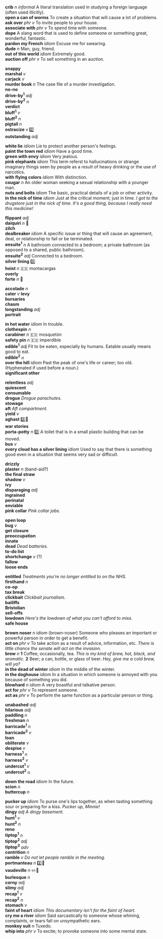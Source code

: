 
__crib__ _n informal_ A literal translation used in studying a foreign language (often used illicitly).  
__open a can of worms__ To create a situation that will cause a lot of problems.  
__ask over__ _phr v_ To invite people to your house.  
__associate with__ _phr v_ To spend time with someone.  
__dope__ A slang word that is used to define someone or something great, wonderful, fantastic.  
__pardon my French__ _idiom_ Excuse me for swearing.  
__dude__ _n_ Man, guy, friend.  
__out of this world__ _idiom_ Extremely good.  
__auction off__ _phr v_ To sell something in an auction.  

__snappy__  
__marshal__ _v_  
__carjack__ _v_  
__murder book__  _n_ The case file of a murder investigation.  
__no-no__  
__drive-by<sup>1</sup>__ _adj_  
__drive-by<sup>2</sup>__ _n_  
__verdict__  
__bluff<sup>1</sup>__ _v_  
__bluff<sup>2</sup>__ _n_  
__pigtail__ _n_  
__ostracize__ _v_ :two:  
__outstanding__ _adj_  

__white lie__ _idiom_ Lie to protect another person's feelings.  
__paint the town red__ _idiom_ Have a good time.  
__green with envy__ _idiom_ Very jealous.  
__pink elephants__ _idiom_ This term referst to hallucinations or strange imaginary things seen by people as a result of heavy drinking or the use of narcotics.  
__with flying colors__ _idiom_ With distinction.  
__cougar__ _n_ An older woman seeking a sexual relationship with a younger man.  
__nuts and bolts__ _idiom_ The basic, practical details of a job or other activity.  
__in the nick of time__ _idiom_ Just at the critical moment; just in time. _I got to the drugstore just in the nick of time. It's a good thing, because I really need this medicine!_  

__flippant__ _adj_  
__daiquiri__ _n_ :mega:  
__zilch__  
__dealbreaker__ _idiom_ A specific issue or thing that will cause an agreement, deal, or relationship to fail or be terminated.  
__ensuite<sup>1</sup>__ _n_ A bathroom connected to a bedroom; a private bathroom (as opposed to a shared, public bathroom).  
__ensuite<sup>2</sup>__ _adj_ Connected to a bedroom.  
__silver lining__ :three:  
__hoist__ _n_ :es: montacargas  
__overly__  
__forte__ _n_ :mega:  

__accolade__ _n_  
__cater__ _v_ 
__levy__  
__bursaries__  
__chasm__  
__longstanding__ _adj_  
__portrait__  

__in hot water__ _idiom_ In trouble.  
__clothespin__ _n_  
__carabiner__ _n_ :es: mosquetón  
__safety pin__ _n_ :es: imperdible  
__edible<sup>1</sup>__ _adj_ Fit to be eaten, especially by humans. Eatable usually means good to eat.  
__edible<sup>2</sup>__ _n_  
__over the hill__ _idiom_ Past the peak of one's life or career; too old. (Hyphenated if used before a noun.)  
__significant other__  

__relentless__ _adj_  
__quiescent__  
__consumable__  
__drogue__ _Drogue parachutes._  
__stowage__  
__aft__ _Aft compartment._  
__yield__ _v_  
__aghast__ :two::hammer:  
__war stories__  
__porta-potty__ _n_ :three: A toilet that is in a small plastic building that can be moved.  
__bus__ _v_  
__every cloud has a silver lining__ _idiom_ Used to say that there is something good even in a situation that seems very sad or difficult.  

__drizzly__  
__plaster__ _n_ (band-aid?)  
__the final straw__  
__shadow__ _v_  
__ivy__  
__disparaging__ _adj_  
__ingrained__  
__perinatal__  
__enviable__  
__pink collar__ _Pink collar jobs._  

__open loop__  
__bug__ _v_  
__get closure__  
__preoccupation__  
__innate__  
__dead__ _Dead batteries._  
__to-do list__  
__shortchange__ _v_ (?)  
__fallow__  
__loose ends__  

__entitled__ _Treatments you're no longer entitled to on the NHS._  
__firsthand__ _n_  
__co-op__  
__tax break__  
__clickbait__ _Clickbait journalism._  
__bailiffs__  
__Bristolian__  
__sell-offs__  
__lowdown__ _Here's the lowdown of what you can't afford to miss._  
__safe house__  

__brown noser__ _n idiom_ (brown-noser) Someone who pleases an important or powerful person in order to get a benefit.  
__act on__ _phr v_ To take action as a result of advice, information, etc. _There is little chance the senate will act on the invasion._  
__brew__ _n_ __1__ Coffee; occasionally, tea. _This is my kind of brew, hot, black, and aromatic._ __2__ Beer; a can, bottle, or glass of beer. _Hey, give me a cold brew, will ya?_  
__in the dead of winter__ _idiom_ In the middle of the winter.  
__in the doghouse__ _idiom_ In a situation in which someone is annoyed with you because of something you did.  
__blowhard__ _n idiom_ A very boastful and talkative person.  
__act for__ _phr v_ To represent someone.  
__act as__ _phr v_ To perform the same function as a particular person or thing.  

__unabashed__ _adj_  
__hilarious__ _adj_  
__paddling__ _n_  
__freshman__ _n_  
__barricade<sup>1</sup>__ _n_  
__barricade<sup>2</sup>__ _v_  
__loan__  
__obliterate__ _v_  
__despise__ _v_  
__harness<sup>1</sup>__ _n_  
__harness<sup>2</sup>__ _v_  
__undercut<sup>1</sup>__ _v_  
__undercut<sup>2</sup>__ _n_  

__down the road__ _idiom_ In the future.  
__scion__ _n_  
__buttercup__ _n_  

__pucker up__ _idiom_ To purse one's lips together, as when tasting something sour or preparing for a kiss. _Pucker up, Minnie!_  
__dingy__ _adj_ _A dingy basement._  
__hunt<sup>1</sup>__ _v_  
__hunt<sup>2</sup>__ _n_  
__reno__  
__tiptop<sup>1</sup>__ _n_  
__tiptop<sup>2</sup>__ _adj_  
__tiptop<sup>3</sup>__ _adv_  
__contrition__ _n_  
__ramble__ _v_ _Do not let people ramble in the meeting._  
__portmanteau__ _n_ :two::mega:  
__vaudeville__ _n_ :pencil2::mega:  
__burlesque__ _n_  
__corny__ _adj_  
__slimy__ _adj_  
__recap<sup>1</sup>__ _v_  
__recap<sup>2</sup>__ _n_  
__stomach__ _v_  
__faint of heart__ _idiom_ _This documentary isn't for the faint of heart._  
__cry me a river__ _idiom_ Said sarcastically to someone whose whining, complaints, or tears fall on unsympathetic ears.  
__monkey suit__ _n_ Tuxedo.  
__whip into__ _phr v_ To excite; to provoke someone into some mental state.  
